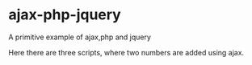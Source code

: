 # ajax-php-jquery
A primitive example of ajax,php and jquery

Here there are three scripts, where two numbers are added using ajax. 
